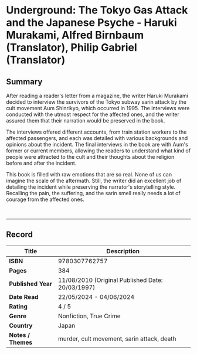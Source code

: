 # Underground: The Tokyo Gas Attack and the Japanese Psyche - Haruki Murakami, Alfred Birnbaum (Translator), Philip Gabriel (Translator)

## Summary
After reading a reader's letter from a magazine, the writer Haruki Murakami decided to interview the survivors of the Tokyo subway sarin attack by the cult movement Aum Shinrikyo, which occurred in 1995. The interviews were conducted with the utmost respect for the affected ones, and the writer assured them that their narration would be preserved in the book.

The interviews offered different accounts, from train station workers to the affected passengers, and each was detailed with various backgrounds and opinions about the incident. The final interviews in the book are with Aum's former or current members, allowing the readers to understand what kind of people were attracted to the cult and their thoughts about the religion before and after the incident.

This book is filled with raw emotions that are so real. None of us 
can imagine the scale of the aftermath. Still, the writer did an excellent job of detailing the incident while preserving the narrator's storytelling style. Recalling the pain, the suffering, and the sarin smell really needs a lot of courage from the affected ones.

<br>

***

## Record
| Title | Description |
| -- | -- |
| **ISBN** | 9780307762757 |
| **Pages** | 384 |
| **Published Year** | 11/08/2010 (Original Published Date: 20/03/1997) |
| **Date Read** | 22/05/2024 - 04/06/2024 |
| **Rating** | 4 / 5 |
| **Genre** | Nonfiction, True Crime |
| **Country** | Japan |
| **Notes / Themes** | murder, cult movement, sarin attack, death | 
